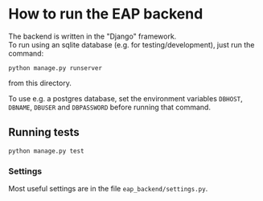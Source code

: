 # How to run the EAP backend

The backend is written in the "Django" framework.  
To run using an sqlite database (e.g. for testing/development), just run the command:
```
python manage.py runserver
```
from this directory.

To use e.g. a postgres database, set the environment variables `DBHOST`, `DBNAME`, `DBUSER` and `DBPASSWORD` before running that command.

## Running tests

```
python manage.py test
```

### Settings

Most useful settings are in the file `eap_backend/settings.py`.

